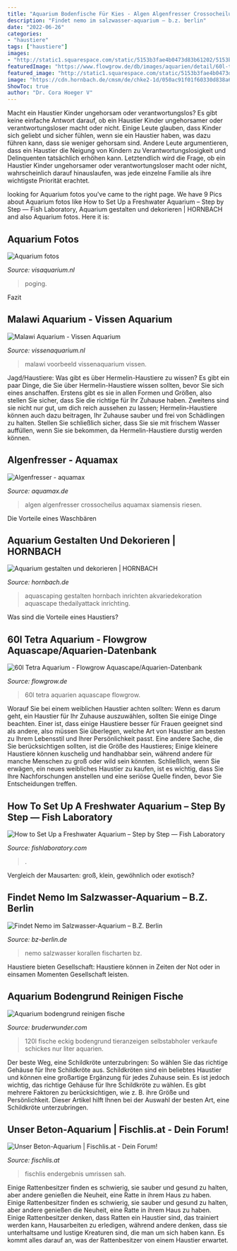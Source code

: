 ```yaml
---
title: "Aquarium Bodenfische Für Kies - Algen Algenfresser Crossocheilus Aquamax Siamensis Riesen"
description: "Findet nemo im salzwasser-aquarium – b.z. berlin"
date: "2022-06-26"
categories:
- "haustiere"
tags: ["haustiere"]
images:
- "http://static1.squarespace.com/static/5153b3fae4b0473d83b61202/5153b3fbe4b0473d83b61209/51f14cdce4b02ad6ca9615fb/1407656253220/How+to+Setup+Up+a+Freshwater+Aquarium+–+Step+by+Step_photo.jpg?format=1000w"
featuredImage: "https://www.flowgrow.de/db/images/aquarien/detail/60l-tetra-aquarium-5280ff3ca8b21.jpg"
featured_image: "http://static1.squarespace.com/static/5153b3fae4b0473d83b61202/5153b3fbe4b0473d83b61209/51f14cdce4b02ad6ca9615fb/1407656253220/How+to+Setup+Up+a+Freshwater+Aquarium+–+Step+by+Step_photo.jpg?format=1000w"
image: "https://cdn.hornbach.de/cmsm/de/chke2-1d/050ac91f01f60330d838a6950a5e08/aquascaping-inspiration-04-1200x800.jpg"
ShowToc: true
author: "Dr. Cora Hoeger V"
---
```



Macht ein Haustier Kinder ungehorsam oder verantwortungslos?
Es gibt keine einfache Antwort darauf, ob ein Haustier Kinder ungehorsamer oder verantwortungsloser macht oder nicht. Einige Leute glauben, dass Kinder sich geliebt und sicher fühlen, wenn sie ein Haustier haben, was dazu führen kann, dass sie weniger gehorsam sind. Andere Leute argumentieren, dass ein Haustier die Neigung von Kindern zu Verantwortungslosigkeit und Delinquenten tatsächlich erhöhen kann. Letztendlich wird die Frage, ob ein Haustier Kinder ungehorsamer oder verantwortungsloser macht oder nicht, wahrscheinlich darauf hinauslaufen, was jede einzelne Familie als ihre wichtigste Priorität erachtet.

	

		
looking for Aquarium fotos you've came to the right page. We have 9 Pics about Aquarium fotos like How to Set Up a Freshwater Aquarium – Step by Step — Fish Laboratory, Aquarium gestalten und dekorieren | HORNBACH and also Aquarium fotos. Here it is:
		
    
## Aquarium Fotos

<img loading=lazy src="http://www.visaquarium.nl/images/fg/474/t1_1024.jpg" onerror="this.onerror=null;this.src='https://tse2.mm.bing.net/th?id=OIP.Zr1sBvDf0yawYYJOgPwP5QHaFj&amp;pid=15.1';" alt="Aquarium fotos">

_Source: visaquarium.nl_

>poging. 

	

Fazit

    
## Malawi Aquarium - Vissen Aquarium

<img loading=lazy src="https://vissenaquarium.nl/wp-content/uploads/2016/03/12802720_10205298858419702_3659840134943802511_n-768x576.jpg" onerror="this.onerror=null;this.src='https://tse1.mm.bing.net/th?id=OIP.efBx_1O1Zlh16a931CVmkQHaFj&amp;pid=15.1';" alt="Malawi Aquarium - Vissen Aquarium">

_Source: vissenaquarium.nl_

>malawi voorbeeld vissenaquarium vissen. 

	

Jagd/Haustiere: Was gibt es über Hermelin-Haustiere zu wissen?
Es gibt ein paar Dinge, die Sie über Hermelin-Haustiere wissen sollten, bevor Sie sich eines anschaffen. Erstens gibt es sie in allen Formen und Größen, also stellen Sie sicher, dass Sie die richtige für Ihr Zuhause haben. Zweitens sind sie nicht nur gut, um dich reich aussehen zu lassen; Hermelin-Haustiere können auch dazu beitragen, Ihr Zuhause sauber und frei von Schädlingen zu halten. Stellen Sie schließlich sicher, dass Sie sie mit frischem Wasser auffüllen, wenn Sie sie bekommen, da Hermelin-Haustiere durstig werden können.

    
## Algenfresser - Aquamax

<img loading=lazy src="https://aquamax.de/files/aquamax/algen/aquarium/algenfresser/AlgenAQ_crossocheilus.jpg" onerror="this.onerror=null;this.src='https://tse4.mm.bing.net/th?id=OIP.6wJVHrmjy9cFdw81qN2QsgHaDy&amp;pid=15.1';" alt="Algenfresser - aquamax">

_Source: aquamax.de_

>algen algenfresser crossocheilus aquamax siamensis riesen. 

	

Die Vorteile eines Waschbären

    
## Aquarium Gestalten Und Dekorieren | HORNBACH

<img loading=lazy src="https://cdn.hornbach.de/cmsm/de/chke2-1d/050ac91f01f60330d838a6950a5e08/aquascaping-inspiration-04-1200x800.jpg" onerror="this.onerror=null;this.src='https://tse2.mm.bing.net/th?id=OIP.HQUKyR8B9gMw2DimlQpeCAHaE8&amp;pid=15.1';" alt="Aquarium gestalten und dekorieren | HORNBACH">

_Source: hornbach.de_

>aquascaping gestalten hornbach inrichten akvariedekoration aquascape thedailyattack inrichting. 

	

Was sind die Vorteile eines Haustiers?

    
## 60l Tetra Aquarium - Flowgrow Aquascape/Aquarien-Datenbank

<img loading=lazy src="https://www.flowgrow.de/db/images/aquarien/detail/60l-tetra-aquarium-5280ff3ca8b21.jpg" onerror="this.onerror=null;this.src='https://tse2.mm.bing.net/th?id=OIP.AP1eLnP2WLcWEGYboE2sTgHaFj&amp;pid=15.1';" alt="60l Tetra Aquarium - Flowgrow Aquascape/Aquarien-Datenbank">

_Source: flowgrow.de_

>60l tetra aquarien aquascape flowgrow. 

	

Worauf Sie bei einem weiblichen Haustier achten sollten:
Wenn es darum geht, ein Haustier für Ihr Zuhause auszuwählen, sollten Sie einige Dinge beachten. Einer ist, dass einige Haustiere besser für Frauen geeignet sind als andere, also müssen Sie überlegen, welche Art von Haustier am besten zu Ihrem Lebensstil und Ihrer Persönlichkeit passt. Eine andere Sache, die Sie berücksichtigen sollten, ist die Größe des Haustieres; Einige kleinere Haustiere können kuschelig und handhabbar sein, während andere für manche Menschen zu groß oder wild sein könnten. Schließlich, wenn Sie erwägen, ein neues weibliches Haustier zu kaufen, ist es wichtig, dass Sie Ihre Nachforschungen anstellen und eine seriöse Quelle finden, bevor Sie Entscheidungen treffen.

    
## How To Set Up A Freshwater Aquarium – Step By Step — Fish Laboratory

<img loading=lazy src="http://static1.squarespace.com/static/5153b3fae4b0473d83b61202/5153b3fbe4b0473d83b61209/51f14cdce4b02ad6ca9615fb/1407656253220/How+to+Setup+Up+a+Freshwater+Aquarium+–+Step+by+Step_photo.jpg?format=1000w" onerror="this.onerror=null;this.src='https://tse1.mm.bing.net/th?id=OIP.Xib-ul3f_TMSK_7KIV4zJAHaEc&amp;pid=15.1';" alt="How to Set Up a Freshwater Aquarium – Step by Step — Fish Laboratory">

_Source: fishlaboratory.com_

>. 

	

Vergleich der Mausarten: groß, klein, gewöhnlich oder exotisch?

    
## Findet Nemo Im Salzwasser-Aquarium – B.Z. Berlin

<img loading=lazy src="https://s3-eu-west-1.amazonaws.com/de-asitcp-ir-bz-data-prod/data/uploads/multimedia/archive/00163/tier1_163442a-760x432.jpg" onerror="this.onerror=null;this.src='https://tse4.mm.bing.net/th?id=OIP.IGPen5Hp1MnbrVMU5eF3BAHaEN&amp;pid=15.1';" alt="Findet Nemo im Salzwasser-Aquarium – B.Z. Berlin">

_Source: bz-berlin.de_

>nemo salzwasser korallen fischarten bz. 

	

Haustiere bieten Gesellschaft: Haustiere können in Zeiten der Not oder in einsamen Momenten Gesellschaft leisten.

    
## Aquarium Bodengrund Reinigen Fische

<img loading=lazy src="https://bruderwunder.com/rsc/z6Jl3-aLovWNKMHeA5Q_MQHaJ4.jpg" onerror="this.onerror=null;this.src='https://tse2.mm.bing.net/th?id=OIP.50rci0zDPUfCTClExUOH1AAAAA&amp;pid=15.1';" alt="Aquarium bodengrund reinigen fische">

_Source: bruderwunder.com_

>120l fische eckig bodengrund tieranzeigen selbstabholer verkaufe schickes nur liter aquarien. 

	

Der beste Weg, eine Schildkröte unterzubringen: So wählen Sie das richtige Gehäuse für Ihre Schildkröte aus.
Schildkröten sind ein beliebtes Haustier und können eine großartige Ergänzung für jedes Zuhause sein. Es ist jedoch wichtig, das richtige Gehäuse für Ihre Schildkröte zu wählen. Es gibt mehrere Faktoren zu berücksichtigen, wie z. B. ihre Größe und Persönlichkeit. Dieser Artikel hilft Ihnen bei der Auswahl der besten Art, eine Schildkröte unterzubringen.

    
## Unser Beton-Aquarium | Fischlis.at - Dein Forum!

<img loading=lazy src="http://fischlis.at/files/becken2.jpg" onerror="this.onerror=null;this.src='https://tse2.mm.bing.net/th?id=OIP.W3np9LDJmPutBqS3OueIbAHaE8&amp;pid=15.1';" alt="Unser Beton-Aquarium | Fischlis.at - Dein Forum!">

_Source: fischlis.at_

>fischlis endergebnis umrissen sah. 

	

Einige Rattenbesitzer finden es schwierig, sie sauber und gesund zu halten, aber andere genießen die Neuheit, eine Ratte in ihrem Haus zu haben.
Einige Rattenbesitzer finden es schwierig, sie sauber und gesund zu halten, aber andere genießen die Neuheit, eine Ratte in ihrem Haus zu haben. Einige Rattenbesitzer denken, dass Ratten ein Haustier sind, das trainiert werden kann, Hausarbeiten zu erledigen, während andere denken, dass sie unterhaltsame und lustige Kreaturen sind, die man um sich haben kann. Es kommt alles darauf an, was der Rattenbesitzer von einem Haustier erwartet.

